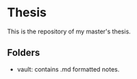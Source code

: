 # Thesis
This is the repository of my master's thesis.

## Folders
- vault: contains .md formatted notes.
